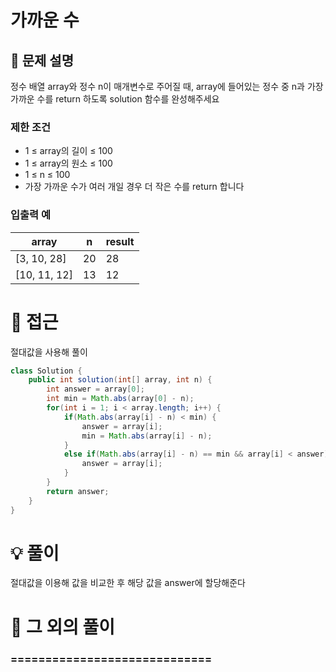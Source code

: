 # 가까운 수

## 📌 문제 설명

정수 배열 array와 정수 n이 매개변수로 주어질 때, array에 들어있는 정수 중 n과 가장 가까운 수를 return 하도록 solution 함수를 완성해주세요

### 제한 조건

- 1 ≤ array의 길이 ≤ 100
- 1 ≤ array의 원소 ≤ 100
- 1 ≤ n ≤ 100
- 가장 가까운 수가 여러 개일 경우 더 작은 수를 return 합니다


### 입출력 예

| array | n  | result |
| ----- | -- | ------ |
| [3, 10, 28] | 20 | 28 |
|[10, 11, 12] | 13 | 12 |

# 🧐 접근

절대값을 사용해 풀이

```java
class Solution {
    public int solution(int[] array, int n) {
        int answer = array[0];
        int min = Math.abs(array[0] - n);
        for(int i = 1; i < array.length; i++) {
            if(Math.abs(array[i] - n) < min) {
                answer = array[i];
                min = Math.abs(array[i] - n);
            }
            else if(Math.abs(array[i] - n) == min && array[i] < answer)             {
                answer = array[i];
            }
        }
        return answer;
    }
}
```

# 💡 풀이

절대값을 이용해 값을 비교한 후 해당 값을 answer에 할당해준다

# 📘 그 외의 풀이

### =============================
